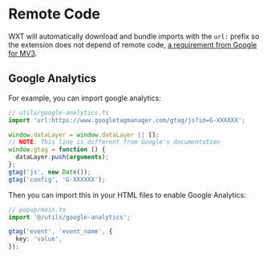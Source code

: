 # Remote Code

WXT will automatically download and bundle imports with the `url:` prefix so the extension does not depend of remote code, [a requirement from Google for MV3](https://developer.chrome.com/docs/extensions/migrating/improve-security/#remove-remote-code).

## Google Analytics

For example, you can import google analytics:

```ts
// utils/google-analytics.ts
import 'url:https://www.googletagmanager.com/gtag/js?id=G-XXXXXX';

window.dataLayer = window.dataLayer || [];
// NOTE: This line is different from Google's documentation
window.gtag = function () {
  dataLayer.push(arguments);
};
gtag('js', new Date());
gtag('config', 'G-XXXXXX');
```

Then you can import this in your HTML files to enable Google Analytics:

```ts
// popup/main.ts
import '@/utils/google-analytics';

gtag('event', 'event_name', {
  key: 'value',
});
```
